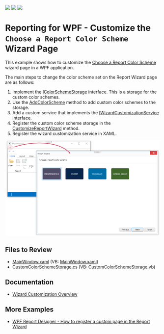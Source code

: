 <!-- default badges list -->
![](https://img.shields.io/endpoint?url=https://codecentral.devexpress.com/api/v1/VersionRange/180375835/23.1.3%2B)
[![](https://img.shields.io/badge/Open_in_DevExpress_Support_Center-FF7200?style=flat-square&logo=DevExpress&logoColor=white)](https://supportcenter.devexpress.com/ticket/details/T830427)
[![](https://img.shields.io/badge/📖_How_to_use_DevExpress_Examples-e9f6fc?style=flat-square)](https://docs.devexpress.com/GeneralInformation/403183)
<!-- default badges end -->
# Reporting for WPF - Customize the `Choose a Report Color Scheme` Wizard Page

This example shows how to customize the [Choose a Report Color Scheme](https://docs.devexpress.com/XtraReports/400459/create-end-user-reporting-applications/wpf-reporting/end-user-report-designer/gui/report-wizard/table-report/choose-a-report-color-scheme) wizard page in a WPF application.

The main steps to change the color scheme set on the Report Wizard page are as follows:

1. Implement the [IColorSchemeStorage](https://docs.devexpress.com/XtraReports/DevExpress.XtraReports.Wizards.ColorSchemes.IColorSchemeStorage) interface. This is a storage for the custom color schemes.
2. Use the [AddColorScheme](https://docs.devexpress.com/XtraReports/DevExpress.XtraReports.Wizards.ColorSchemes.IColorSchemeStorage.AddColorScheme(DevExpress.XtraReports.Wizards.ColorSchemes.ColorScheme)) method to add custom color schemes to the storage.
3. Add a custom service that implements the [IWizardCustomizationService](https://docs.devexpress.com/XtraReports/DevExpress.XtraReports.Wizards.IWizardCustomizationService)  interface. 
4. Register the custom color scheme storage in the <a href="https://docs.devexpress.com/XtraReports/DevExpress.XtraReports.Wizards.IWizardCustomizationService.CustomizeReportWizard(IWizardCustomization-XtraReportModel-)">CustomizeReportWizard</a> method.
5. Register the wizard customization service in XAML.


![Reporting for WPF - Customize the `Choose a Report Color Scheme` Wizard Page](Images/screenshot.png)

## Files to Review

- [MainWindow.xaml](CS\MainWindow.xaml) (VB: [MainWindow.xaml](VB\MainWindow.xaml))
- [CustomColorSchemeStorage.cs](CS\CustomColorSchemeStorage.cs) (VB: [CustomColorSchemeStorage.vb](VB\CustomColorSchemeStorage.vb))
## Documentation

- [Wizard Customization Overview](https://docs.devexpress.com/XtraReports/118019/wpf-reporting/end-user-report-designer-for-wpf/api-and-customization/wizard-customization-overview)

## More Examples

- [WPF Report Designer - How to register a custom page in the Report Wizard](https://github.com/DevExpress-Examples/Reporting_wpf-report-designer-how-to-register-a-custom-page-in-the-report-wizard-t600080)
